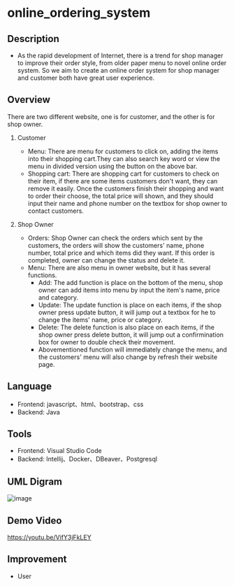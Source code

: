 # online_ordering_system
## Description
- As the rapid development of Internet, there is a trend for shop manager to improve their order style, from older paper menu to novel online order system. So we aim to create an online order system for shop manager and customer both have great user experience.
## Overview
There are two different website, one is for customer, and the other is for shop owner.
1. Customer
   - Menu: There are menu for customers to click on, adding the items into their shopping cart.They can also search key word or view the menu in divided version using the button on the above bar.
   - Shopping cart: There are shopping cart for customers to check on their item, if there are some items customers don't want, they can remove it easily. Once the customers finish their shopping and want to order their choose, the total price will shown, and they should input their name and phone number on the textbox for shop owner to contact customers.
    
2. Shop Owner
   - Orders: Shop Owner can check the orders which sent by the customers, the orders will show the customers' name, phone number, total price and which items did they want. If this order is completed, owner can change the status and delete it.
   - Menu: There are also menu in owner website, but it has several functions.
     - Add: The add function is place on the bottom of the menu, shop owner can add items into menu by input the item's name, price and category.
     - Update: The update function is place on each items, if the shop owner press update button, it will jump out a textbox for he to change the items' name, price or category.
     - Delete: The delete function is also place on each items, if the shop owner press delete button, it will jump out a confirmination box for owner to double check their movement.
     - Abovementioned function will immediately change the menu, and the customers' menu will also change by refresh their website page.

## Language
- Frontend: javascript、html、bootstrap、css
- Backend: Java
## Tools
- Frontend: Visual Studio Code
- Backend: Intellij、Docker、DBeaver、Postgresql

## UML Digram
![image](https://github.com/user-attachments/assets/35492035-94c0-4353-9478-542e553420c7)

## Demo Video
https://youtu.be/VifY3jFkLEY
## Improvement
- User
